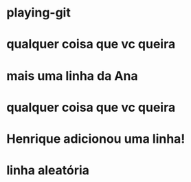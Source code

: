 # playing-git 
# qualquer coisa que vc queira 
# mais uma linha da Ana 
# qualquer coisa que vc queira
# Henrique adicionou uma linha!
# linha aleatória 
